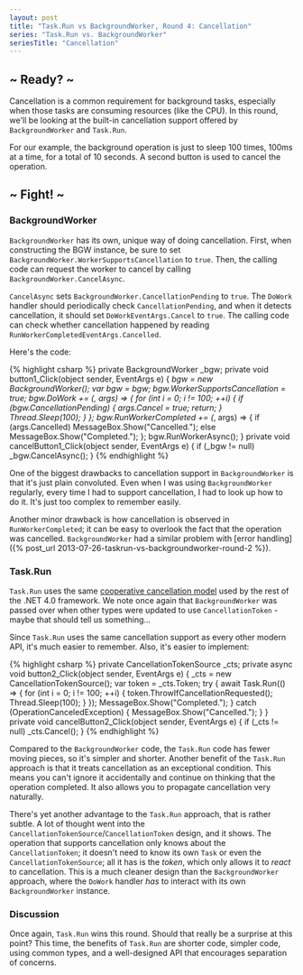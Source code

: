 ```yaml
---
layout: post
title: "Task.Run vs BackgroundWorker, Round 4: Cancellation"
series: "Task.Run vs. BackgroundWorker"
seriesTitle: "Cancellation"
---
```

## ~ Ready? ~

Cancellation is a common requirement for background tasks, especially when those tasks are consuming resources (like the CPU). In this round, we'll be looking at the built-in cancellation support offered by `BackgroundWorker` and `Task.Run`.

For our example, the background operation is just to sleep 100 times, 100ms at a time, for a total of 10 seconds. A second button is used to cancel the operation.

## ~ Fight! ~

### BackgroundWorker

`BackgroundWorker` has its own, unique way of doing cancellation. First, when constructing the BGW instance, be sure to set `BackgroundWorker.WorkerSupportsCancellation` to `true`. Then, the calling code can request the worker to cancel by calling `BackgroundWorker.CancelAsync`.

`CancelAsync` sets `BackgroundWorker.CancellationPending` to `true`. The `DoWork` handler should periodically check `CancellationPending`, and when it detects cancellation, it should set `DoWorkEventArgs.Cancel` to `true`. The calling code can check whether cancellation happened by reading `RunWorkerCompletedEventArgs.Cancelled`.

Here's the code:

{% highlight csharp %}
private BackgroundWorker _bgw;
private void button1_Click(object sender, EventArgs e)
{
    _bgw = new BackgroundWorker();
    var bgw = _bgw;
    bgw.WorkerSupportsCancellation = true;
    bgw.DoWork += (_, args) =>
    {
        for (int i = 0; i != 100; ++i)
        {
            if (bgw.CancellationPending)
            {
                args.Cancel = true;
                return;
            }
            Thread.Sleep(100);
        }
    };
    bgw.RunWorkerCompleted += (_, args) =>
    {
        if (args.Cancelled)
            MessageBox.Show("Cancelled.");
        else
            MessageBox.Show("Completed.");
    };
    bgw.RunWorkerAsync();
}
private void cancelButton1_Click(object sender, EventArgs e)
{
    if (_bgw != null)
        _bgw.CancelAsync();
}
{% endhighlight %}

One of the biggest drawbacks to cancellation support in `BackgroundWorker` is that it's just plain convoluted. Even when I was using `BackgroundWorker` regularly, every time I had to support cancellation, I had to look up how to do it. It's just too complex to remember easily.

Another minor drawback is how cancellation is observed in `RunWorkerCompleted`; it can be easy to overlook the fact that the operation was cancelled. `BackgroundWorker` had a similar problem with [error handling]({% post_url 2013-07-26-taskrun-vs-backgroundworker-round-2 %}).

### Task.Run

`Task.Run` uses the same [cooperative cancellation model](http://msdn.microsoft.com/en-us/library/dd997364.aspx?WT.mc_id=DT-MVP-5000058) used by the rest of the .NET 4.0 framework. We note once again that `BackgroundWorker` was passed over when other types were updated to use `CancellationToken` - maybe that should tell us something...

Since `Task.Run` uses the same cancellation support as every other modern API, it's much easier to remember. Also, it's easier to implement:

{% highlight csharp %}
private CancellationTokenSource _cts;
private async void button2_Click(object sender, EventArgs e)
{
    _cts = new CancellationTokenSource();
    var token = _cts.Token;
    try
    {
        await Task.Run(() =>
        {
            for (int i = 0; i != 100; ++i)
            {
                token.ThrowIfCancellationRequested();
                Thread.Sleep(100);
            }
        });
        MessageBox.Show("Completed.");
    }
    catch (OperationCanceledException)
    {
        MessageBox.Show("Cancelled.");
    }
}
private void cancelButton2_Click(object sender, EventArgs e)
{
    if (_cts != null)
        _cts.Cancel();
}
{% endhighlight %}

Compared to the `BackgroundWorker` code, the `Task.Run` code has fewer moving pieces, so it's simpler and shorter. Another benefit of the `Task.Run` approach is that it treats cancellation as an exceptional condition. This means you can't ignore it accidentally and continue on thinking that the operation completed. It also allows you to propagate cancellation very naturally.

There's yet another advantage to the `Task.Run` approach, that is rather subtle. A lot of thought went into the `CancellationTokenSource`/`CancellationToken` design, and it shows. The operation that supports cancellation only knows about the `CancellationToken`; it doesn't need to know its own `Task` or even the `CancellationTokenSource`; all it has is the _token_, which only allows it to _react_ to cancellation. This is a much cleaner design than the `BackgroundWorker` approach, where the `DoWork` handler _has_ to interact with its own `BackgroundWorker` instance.

### Discussion

Once again, `Task.Run` wins this round. Should that really be a surprise at this point? This time, the benefits of `Task.Run` are shorter code, simpler code, using common types, and a well-designed API that encourages separation of concerns.

